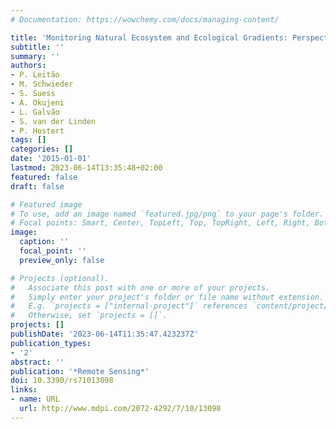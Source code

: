 ```yaml
---
# Documentation: https://wowchemy.com/docs/managing-content/

title: 'Monitoring Natural Ecosystem and Ecological Gradients: Perspectives with EnMAP'
subtitle: ''
summary: ''
authors:
- P. Leitão
- M. Schwieder
- S. Suess
- A. Okujeni
- L. Galvão
- S. van der Linden
- P. Hostert
tags: []
categories: []
date: '2015-01-01'
lastmod: 2023-06-14T13:35:48+02:00
featured: false
draft: false

# Featured image
# To use, add an image named `featured.jpg/png` to your page's folder.
# Focal points: Smart, Center, TopLeft, Top, TopRight, Left, Right, BottomLeft, Bottom, BottomRight.
image:
  caption: ''
  focal_point: ''
  preview_only: false

# Projects (optional).
#   Associate this post with one or more of your projects.
#   Simply enter your project's folder or file name without extension.
#   E.g. `projects = ["internal-project"]` references `content/project/deep-learning/index.md`.
#   Otherwise, set `projects = []`.
projects: []
publishDate: '2023-06-14T11:35:47.423237Z'
publication_types:
- '2'
abstract: ''
publication: '*Remote Sensing*'
doi: 10.3390/rs71013098
links:
- name: URL
  url: http://www.mdpi.com/2072-4292/7/10/13098
---
```

